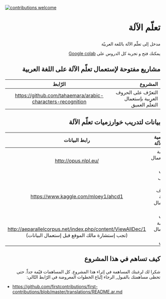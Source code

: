 [![contributions welcome](https://img.shields.io/badge/contributions-welcome-brightgreen.svg?style=flat)](https://github.com/mohamed-ali/mlar/issues)

# <p dir="rtl">تعلّم الآلة</p>
<p dir="rtl"> مدخل إلى تعلّم الآلة باللغة العربيّة</p>

<p dir="rtl">
 يمكنك فتح و تجربة كل الدروس على
<a href="https://colab.research.google.com/github/mohamed-ali/mlar/" >Google colab</a>
</p>
 
 

## <p dir="rtl">مشاريع مفتوحة لإستعمال تعلّم الآلة على اللغة العربية</p>

<div align="right">

|الرّابط|المشروع|
|:-------------:| -----:|
|https://github.com/tahaemara/arabic-characters-recognition|التعرّف على الحروف العربية بإستعمال التعلّم العميق|

</div>

## <p dir="rtl">بيانات لتدريب خوارزميات تعلّم الآلة</p>

<div align="right">
 
|رابط البيانات|خوارزمية تعلّم الآلة|
|:-------------:| -----:|
| http://opus.nlpl.eu/ | الترجمة بالإستعمال التعلّم العميق |
| https://www.kaggle.com/mloey1/ahcd1      |   التعرّف على الحروف العربية بإستعمال التعلّم العميق |
|http://aeparallelcorpus.net/index.php/content/ViewAllDec/1 <br> (تجب إستشارة مالك الموقع قبل إستعمال البيانات)| الترجمة بإستعمال التعلّم العميق|

</div>

## <p dir="rtl">كيف تساهم في هذا المشروع</p>

<p dir="rtl">
شكرا لك لرغبتك المساهمة في إثراء هذا المشروع. كل المساهمات قيّمة جداّ. حتى تحظى مساهمتك بالقبول, الرجاء إتّباع الخطوات المعروضة في الرّابط التّالي:
</p>

 * https://github.com/firstcontributions/first-contributions/blob/master/translations/README.ar.md

